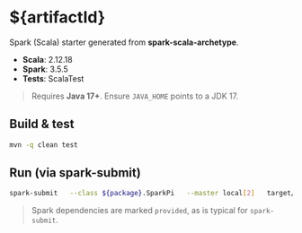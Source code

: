 # ${artifactId}

Spark (Scala) starter generated from **spark-scala-archetype**.

- **Scala**: 2.12.18  
- **Spark**: 3.5.5  
- **Tests**: ScalaTest

> Requires **Java 17+**. Ensure `JAVA_HOME` points to a JDK 17.

## Build & test

```bash
mvn -q clean test
```

## Run (via spark-submit)

```bash
spark-submit   --class ${package}.SparkPi   --master local[2]   target/${artifactId}-${version}.jar 200000 4 7
```

> Spark dependencies are marked `provided`, as is typical for `spark-submit`.
